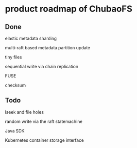 # product roadmap of ChubaoFS

## Done

elastic metadata sharding

multi-raft based metadata partition update

tiny files

sequential write via chain replication

FUSE

checksum

## Todo

lseek and file holes

random write via the raft statemachine

Java SDK

Kubernetes container storage interface



